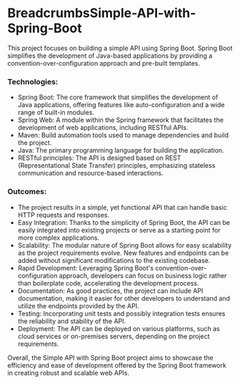 # BreadcrumbsSimple-API-with-Spring-Boot
This project focuses on building a simple API using Spring Boot.
Spring Boot simplifies the development of Java-based applications by providing a convention-over-configuration approach and pre-built templates.

### Technologies:
- Spring Boot: The core framework that simplifies the development of Java applications, offering features like auto-configuration and a wide range of built-in modules.
- Spring Web: A module within the Spring framework that facilitates the development of web applications, including RESTful APIs.
- Maven: Build automation tools used to manage dependencies and build the project.
- Java: The primary programming language for building the application.
- RESTful principles: The API is designed based on REST (Representational State Transfer) principles, emphasizing stateless communication and resource-based interactions.

### Outcomes:
- The project results in a simple, yet functional API that can handle basic HTTP requests and responses.
- Easy Integration: Thanks to the simplicity of Spring Boot, the API can be easily integrated into existing projects or serve as a starting point for more complex applications.
- Scalability: The modular nature of Spring Boot allows for easy scalability as the project requirements evolve. New features and endpoints can be added without significant modifications to the existing codebase.
- Rapid Development: Leveraging Spring Boot's convention-over-configuration approach, developers can focus on business logic rather than boilerplate code, accelerating the development process.
- Documentation: As good practices, the project can include API documentation, making it easier for other developers to understand and utilize the endpoints provided by the API.
- Testing: Incorporating unit tests and possibly integration tests ensures the reliability and stability of the API.
- Deployment: The API can be deployed on various platforms, such as cloud services or on-premises servers, depending on the project requirements.

Overall, the Simple API with Spring Boot project aims to showcase the efficiency and ease of development offered by the Spring Boot framework in creating robust and scalable web APIs.